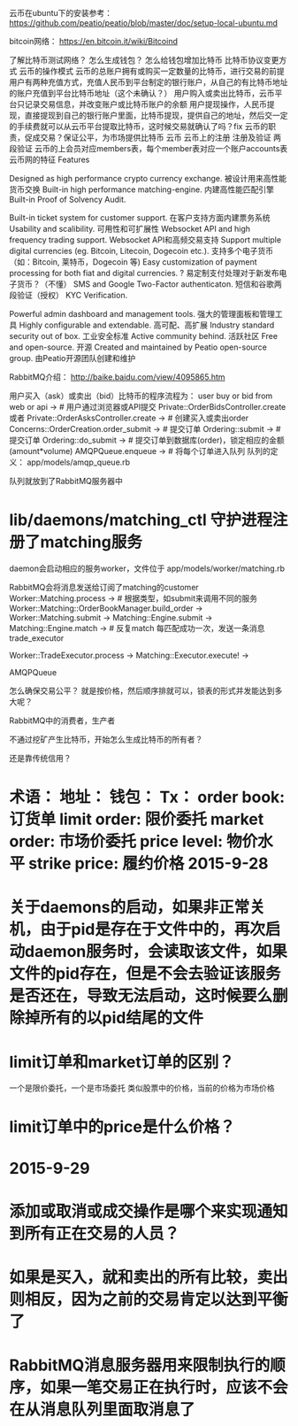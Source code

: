 云币在ubuntu下的安装参考： https://github.com/peatio/peatio/blob/master/doc/setup-local-ubuntu.md

bitcoin网络： https://en.bitcoin.it/wiki/Bitcoind

了解比特币测试网络？
怎么生成钱包？
怎么给钱包增加比特币
比特币协议变更方式
云币的操作模式
云币的总账户拥有或购买一定数量的比特币，进行交易的前提
用户有两种充值方式，充值人民币到平台制定的银行账户，从自己的有比特币地址的账户充值到平台比特币地址（这个未确认？）
用户购入或卖出比特币，云币平台只记录交易信息，并改变账户或比特币账户的余额
用户提现操作，人民币提现，直接提现到自己的银行账户里面，比特币提现，提供自己的地址，然后交一定的手续费就可以从云币平台提取比特币，这时候交易就确认了吗？fix
云币的职责，促成交易？保证公平，为市场提供比特币
云币
云币上的注册
注册及验证
两段验证
云币的上会员对应members表，每个member表对应一个账户accounts表
云币网的特征
Features

Designed as high performance crypto currency exchange.
被设计用来高性能货币交换
Built-in high performance matching-engine.
内建高性能匹配引擎
Built-in Proof of Solvency Audit.

Built-in ticket system for customer support.
在客户支持方面内建票务系统
Usability and scalibility.
可用性和可扩展性
Websocket API and high frequency trading support.
Websocket API和高频交易支持
Support multiple digital currencies (eg. Bitcoin, Litecoin, Dogecoin etc.).
支持多个电子货币（如：Bitcoin, 莱特币，Dogecoin 等)
Easy customization of payment processing for both fiat and digital currencies.
? 易定制支付处理对于新发布电子货币？（不懂）
SMS and Google Two-Factor authenticaton.
短信和谷歌两段验证（授权）
KYC Verification.

Powerful admin dashboard and management tools.
强大的管理面板和管理工具
Highly configurable and extendable.
高可配、高扩展
Industry standard security out of box.
工业安全标准
Active community behind.
活跃社区
Free and open-source.
开源
Created and maintained by Peatio open-source group.
由Peatio开源团队创建和维护


RabbitMQ介绍： http://baike.baidu.com/view/4095865.htm


用户买入（ask）或卖出（bid）比特币的程序流程为：
user buy or bid from web or api ->  # 用户通过浏览器或API提交
Private::OrderBidsController.create 或者 Private::OrderAsksController.create -> # 创建买入或卖出order
Concerns::OrderCreation.order_submit -> # 提交订单
Ordering::submit -> # 提交订单
Ordering::do_submit -> # 提交订单到数据库(order)，锁定相应的金额(amount*volume)
AMQPQueue.enqueue -> # 将每个订单进入队列 队列的定义： app/models/amqp_queue.rb

队列就放到了RabbitMQ服务器中
# lib/daemons/matching_ctl 守护进程注册了matching服务
daemon会启动相应的服务worker，文件位于 app/models/worker/matching.rb

RabbitMQ会将消息发送给订阅了matching的customer
Worker::Matching.process -> # 根据类型，如submit来调用不同的服务
Worker::Matching::OrderBookManager.build_order ->
Worker::Matching.submit ->
Matching::Engine.submit ->
Matching::Engine.match -> # 反复match
每匹配成功一次，发送一条消息trade_executor

Worker::TradeExecutor.process ->
Matching::Executor.execute! ->


AMQPQueue

怎么确保交易公平？
就是按价格，然后顺序排就可以，锁表的形式并发能达到多大呢？


RabbitMQ中的消费者，生产者



不通过挖矿产生比特币，开始怎么生成比特币的所有者？

还是靠传统信用？

术语：
地址：
钱包：
Tx：
order book: 订货单
limit order: 限价委托
market order: 市场价委托
price level: 物价水平
strike price: 履约价格
2015-9-28
==============================
# 关于daemons的启动，如果非正常关机，由于pid是存在于文件中的，再次启动daemon服务时，会读取该文件，如果文件的pid存在，但是不会去验证该服务是否还在，导致无法启动，这时候要么删除掉所有的以pid结尾的文件
# limit订单和market订单的区别？
一个是限价委托，一个是市场委托
类似股票中的价格，当前的价格为市场价格
# limit订单中的price是什么价格？

2015-9-29
==============================
# 添加或取消或成交操作是哪个来实现通知到所有正在交易的人员？
# 如果是买入，就和卖出的所有比较，卖出则相反，因为之前的交易肯定以达到平衡了
# RabbitMQ消息服务器用来限制执行的顺序，如果一笔交易正在执行时，应该不会在从消息队列里面取消息了